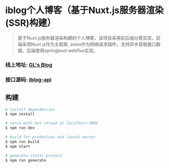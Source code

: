 # iblog个人博客（基于Nuxt.js服务器渲染(SSR)构建）

> 基于Nuxt.js服务器渲染构建的个人博客，该项目采用前后端分离实现，前端采用Nuxt.js作为主框架, axios作为网络请求插件，支持异步获取接口数据。后端使用springboot webflux实现。

### 线上地址: [GL's Blog](https://gllis.com)
### 接口源码: [iblog-api](https://github.com/gllis/iblog-api)

## 构建
``` bash
# install dependencies
$ npm install

# serve with hot reload at localhost:3000
$ npm run dev

# build for production and launch server
$ npm run build
$ npm start

# generate static project
$ npm run generate
```
